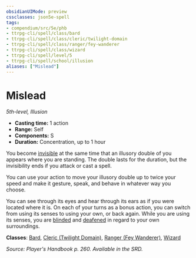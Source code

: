 ```yaml
---
obsidianUIMode: preview
cssclasses: json5e-spell
tags:
- compendium/src/5e/phb
- ttrpg-cli/spell/class/bard
- ttrpg-cli/spell/class/cleric/twilight-domain
- ttrpg-cli/spell/class/ranger/fey-wanderer
- ttrpg-cli/spell/class/wizard
- ttrpg-cli/spell/level/5
- ttrpg-cli/spell/school/illusion
aliases: ["Mislead"]
---
```

# Mislead
*5th-level, Illusion*  

- **Casting time:** 1 action
- **Range:** Self
- **Components:** S
- **Duration:** Concentration, up to 1 hour

You become [invisible](/compendium/rules/conditions.md#invisible) at the same time that an illusory double of you appears where you are standing. The double lasts for the duration, but the invisibility ends if you attack or cast a spell.

You can use your action to move your illusory double up to twice your speed and make it gesture, speak, and behave in whatever way you choose.

You can see through its eyes and hear through its ears as if you were located where it is. On each of your turns as a bonus action, you can switch from using its senses to using your own, or back again. While you are using its senses, you are [blinded](/compendium/rules/conditions.md#blinded) and [deafened](/compendium/rules/conditions.md#deafened) in regard to your own surroundings.

**Classes**: [Bard](compendium/classes/bard.md), [Cleric (Twilight Domain)](compendium/classes/cleric-twilight-domain-tce.md), [Ranger (Fey Wanderer)](compendium/classes/ranger-fey-wanderer-tce.md), [Wizard](compendium/classes/wizard.md)

*Source: Player's Handbook p. 260. Available in the SRD.*